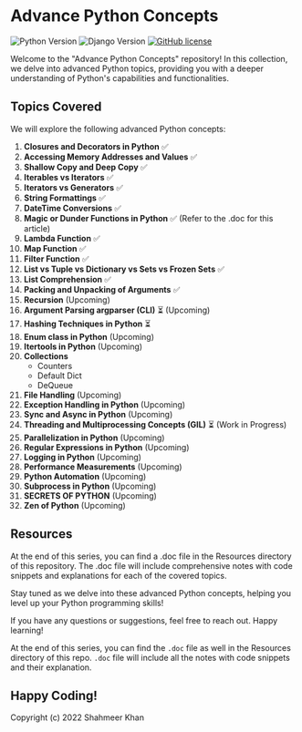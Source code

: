 # Advance Python Concepts

![Python Version](https://img.shields.io/badge/Python-3.8%2B-brightgreen)
![Django Version](https://img.shields.io/badge/Django-3.2%2B-blue)
[![GitHub license](https://img.shields.io/github/license/yourusername/Django-Projects)](https://github.com/yourusername/Django-Projects/blob/main/LICENSE)

Welcome to the "Advance Python Concepts" repository! In this collection, we delve into advanced Python topics, providing you with a deeper understanding of Python's capabilities and functionalities.

## Topics Covered

We will explore the following advanced Python concepts:

1. **Closures and Decorators in Python** ✅
2. **Accessing Memory Addresses and Values** ✅
3. **Shallow Copy and Deep Copy** ✅
4. **Iterables vs Iterators** ✅
5. **Iterators vs Generators** ✅
6. **String Formattings** ✅
7. **DateTime Conversions** ✅
8. **Magic or Dunder Functions in Python** ✅ (Refer to the .doc for this article)
9. **Lambda Function** ✅
10. **Map Function** ✅
11. **Filter Function** ✅
12. **List vs Tuple vs Dictionary vs Sets vs Frozen Sets** ✅
13. **List Comprehension** ✅
14. **Packing and Unpacking of Arguments** ✅
15. **Recursion** (Upcoming)
16. **Argument Parsing argparser (CLI)** ⏳ (Upcoming)
17. **Hashing Techniques in Python** ⏳  
18. **Enum class in Python** (Upcoming)
19. **Itertools in Python** (Upcoming)
20. **Collections**
    - Counters
    - Default Dict
    - DeQueue
21. **File Handling** (Upcoming)
22. **Exception Handling in Python** (Upcoming)
23. **Sync and Async in Python** (Upcoming)
24. **Threading and Multiprocessing Concepts (GIL)** ⏳ (Work in Progress)
25. **Parallelization in Python** (Upcoming)
26. **Regular Expressions in Python** (Upcoming)
27. **Logging in Python** (Upcoming)
28. **Performance Measurements** (Upcoming)
29. **Python Automation** (Upcoming)
30. **Subprocess in Python** (Upcoming)
31. **SECRETS OF PYTHON** (Upcoming)
32. **Zen of Python** (Upcoming)

## Resources

At the end of this series, you can find a .doc file in the Resources directory of this repository. The .doc file will include comprehensive notes with code snippets and explanations for each of the covered topics.

Stay tuned as we delve into these advanced Python concepts, helping you level up your Python programming skills!

If you have any questions or suggestions, feel free to reach out. Happy learning!

At the end of this series, you can find the `.doc` file as well in the Resources directory of this repo. `.doc` file will include all the notes with code snippets and their explanation.

Happy Coding! 
-
Copyright (c) 2022 Shahmeer Khan
 
